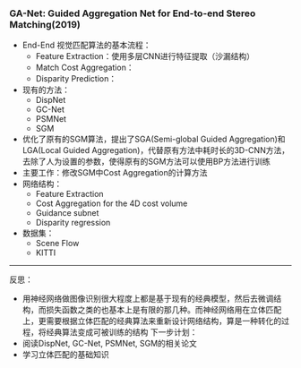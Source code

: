 ### GA-Net: Guided Aggregation Net for End-to-end Stereo Matching(2019)
+ End-End 视觉匹配算法的基本流程：
    + Feature Extraction：使用多层CNN进行特征提取（沙漏结构）
    + Match Cost Aggregation：
    + Disparity Prediction：
+ 现有的方法：
    + DispNet
    + GC-Net
    + PSMNet
    + SGM
+ 优化了原有的SGM算法，提出了SGA(Semi-global Guided Aggregation)和LGA(Local Guided Aggregation)，代替原有方法中耗时长的3D-CNN方法，去除了人为设置的参数，使得原有的SGM方法可以使用BP方法进行训练
+ 主要工作：修改SGM中Cost Aggregation的计算方法
+ 网络结构：
    + Feature Extraction
    + Cost Aggregation for the 4D cost volume
    + Guidance subnet
    + Disparity regression
+ 数据集：
    + Scene Flow
    + KITTI
---
反思：
+ 用神经网络做图像识别很大程度上都是基于现有的经典模型，然后去微调结构，而损失函数之类的也基本上是有限的那几种。而神经网络用在立体匹配上，更需要根据立体匹配的经典算法来重新设计网络结构，算是一种转化的过程，将经典算法变成可被训练的结构
下一步计划：
+ 阅读DispNet, GC-Net, PSMNet, SGM的相关论文
+ 学习立体匹配的基础知识
